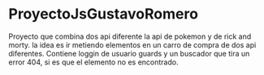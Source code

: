 # ProyectoJsGustavoRomero

Proyecto que combina dos api diferente la api de pokemon y de rick and morty.
la idea es ir metiendo elementos en un carro de compra de dos api diferentes.
Contiene loggin de usuario  guards y un  buscador que tira un error 404, si  es que el 
elemento no es encontrado.